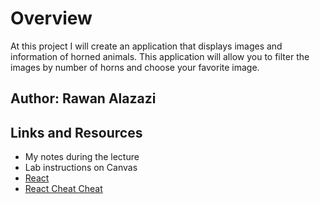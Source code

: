 # Overview 

At this project I will create an application that displays images and information of horned animals. This application will allow you to filter the images by number of horns and choose your favorite image.


## Author: Rawan Alazazi

## Links and Resources

- My notes during the lecture
- Lab instructions on Canvas
- [React](https://reactjs.org/docs/getting-started.html)
- [React Cheat Cheat](https://ltuc.github.io/301-react-cheatsheet/content/react.html)
